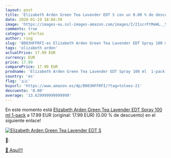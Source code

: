 ```yaml
---
layout: post
title: 'Elizabeth Arden Green Tea Lavender EDT S con un 0.00 % de descuento'
date: 2020-01-19 18:04:59
image: 'https://images-eu.ssl-images-amazon.com/images/I/21scrFtMeWL._SL200_.jpg'
comments: true
category: ofertas
author: ring
slug: 'B003HFFRFI-es Elizabeth Arden Green Tea Lavender EDT Spray 100 ml 1-pack'
tags: 'elizabeth arden'
actualPrice: 17.99 EUR
currency: EUR
price: 17.99
comparePrice: 17.99 EUR
prodname: 'Elizabeth Arden Green Tea Lavender EDT Spray 100 ml  1-pack'
country: 'es'
flag: '🇪🇸'
buyurl: 'https://www.amazon.es/dp/B003HFFRFI/?tag=tolees-21'
descuento: '0.00'
average: '13.629999999999999'
---
```


En este momento está [Elizabeth Arden Green Tea Lavender EDT Spray 100 ml  1-pack](https://www.amazon.es/dp/B003HFFRFI/?tag=tolees-21) a 17.99 EUR (original: 17.99 EUR) (0.00 %  de descuento) en el siguiente enlace!

[![Elizabeth Arden Green Tea Lavender EDT S](https://images-eu.ssl-images-amazon.com/images/I/21scrFtMeWL._SL200_.jpg)](https://www.amazon.es/dp/B003HFFRFI/?tag=tolees-21)

🔎:


[🛒 Aquí!!!](https://www.amazon.es/dp/B003HFFRFI/?tag=tolees-21)
